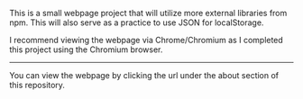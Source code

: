 This is a small webpage project that will utilize more external libraries from npm. This will also serve as a practice to use JSON for localStorage.

I recommend viewing the webpage via Chrome/Chromium as I completed this project using the Chromium browser.

---

You can view the webpage by clicking the url under the about section of this repository.
